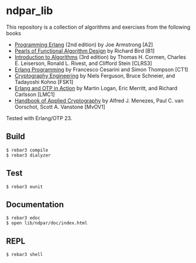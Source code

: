 ndpar_lib
=====

This repository is a collection of algorithms and exercises from the following books

- [Programming Erlang](https://pragprog.com/titles/jaerlang2/programming-erlang-2nd-edition/) (2nd edition) by Joe Armstrong [A2]
- [Pearls of Functional Algorithm Design](https://www.cambridge.org/core/books/pearls-of-functional-algorithm-design/B0CF0AC5A205AF9491298684113B088F) by Richard Bird [B1]
- [Introduction to Algorithms](https://mitpress.mit.edu/books/introduction-algorithms-third-edition) (3rd edition) by Thomas H. Cormen, Charles E. Leiserson, Ronald L. Rivest, and Clifford Stein [CLRS3]
- [Erlang Programming](http://shop.oreilly.com/product/9780596518189.do) by Francesco Cesarini and Simon Thompson [CT1]
- [Cryptography Engineering](https://www.schneier.com/books/cryptography_engineering/) by Niels Ferguson, Bruce Schneier, and Tadayoshi Kohno [FSK1]
- [Erlang and OTP in Action](https://www.manning.com/books/erlang-and-otp-in-action) by Martin Logan, Eric Merritt, and Richard Carlsson [LMC1]
- [Handbook of Applied Cryptography](http://cacr.uwaterloo.ca/hac/) by Alfred J. Menezes, Paul C. van Oorschot, Scott A. Vanstone [MvOV1]

Tested with Erlang/OTP 23.

Build
-----

    $ rebar3 compile
    $ rebar3 dialyzer

Test
-----

    $ rebar3 eunit

Documentation
-----

    $ rebar3 edoc
    $ open lib/ndpar/doc/index.html

REPL
-----

    $ rebar3 shell